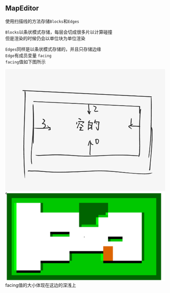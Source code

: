 ## MapEditor

使用扫描线的方法存储`Blocks`和`Edges` 

`Blocks`以条状模式存储，每层会切成很多片以计算碰撞  
但是渲染的时候仍会以单位块为单位渲染  

`Edges`同样是以条状模式存储的，并且只存储边缘  
`Edge`有成员变量 `facing`  
`facing`值如下图所示  

![facing](imgs/facing.jpeg)  
![facing](imgs/facingImage.png)  
facing值的大小体现在这边的深浅上   
